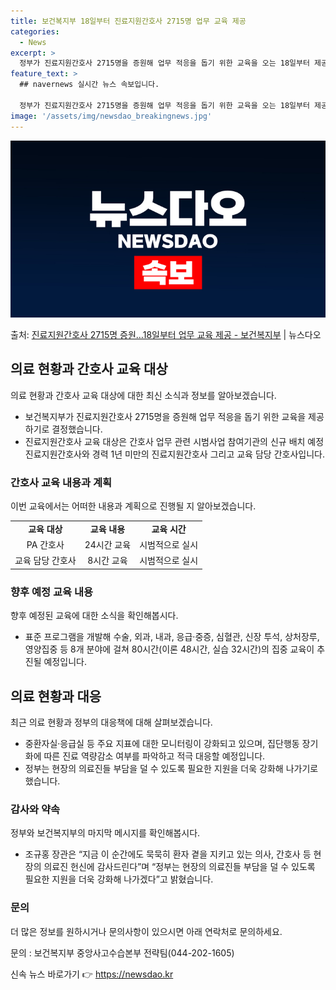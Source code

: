 ```yaml
---
title: 보건복지부 18일부터 진료지원간호사 2715명 업무 교육 제공
categories:
  - News
excerpt: >
  정부가 진료지원간호사 2715명을 증원해 업무 적응을 돕기 위한 교육을 오는 18일부터 제공한다. 보건복지부…
feature_text: >
  ## navernews 실시간 뉴스 속보입니다.

  정부가 진료지원간호사 2715명을 증원해 업무 적응을 돕기 위한 교육을 오는 18일부터 제공한다. 보건복지부…
image: '/assets/img/newsdao_breakingnews.jpg'
---
```


![뉴스다오 속보](/assets/img/newsdao_breakingnews.jpg)

<p>출처: <a href="https://newsdao.kr/3580" rel="dofollow">진료지원간호사 2715명 증원…18일부터 업무 교육 제공 - 보건복지부</a> | 뉴스다오</p>

<h2 data-ke-size="size26">의료 현황과 간호사 교육 대상</h2>
<p data-ke-size="size16">의료 현황과 간호사 교육 대상에 대한 최신 소식과 정보를 알아보겠습니다.</p>

<ul>
    <li>보건복지부가 진료지원간호사 2715명을 증원해 업무 적응을 돕기 위한 교육을 제공하기로 결정했습니다.</li>
    <li>진료지원간호사 교육 대상은 간호사 업무 관련 시범사업 참여기관의 신규 배치 예정 진료지원간호사와 경력 1년 미만의 진료지원간호사 그리고 교육 담당 간호사입니다.</li>
</ul>

<h3>간호사 교육 내용과 계획</h3>
<p data-ke-size="size16">이번 교육에서는 어떠한 내용과 계획으로 진행될 지 알아보겠습니다.</p>

<table>
   <tr>
      <td style="text-align: center; height: 17px;"><b>교육 대상</b></td>
      <td style="text-align: center; height: 17px;"><b>교육 내용</b></td>
      <td style="text-align: center; height: 17px;"><b>교육 시간</b></td>
   </tr>
   <tr>
      <td style="text-align: center; height: 17px;">PA 간호사</td>
      <td style="text-align: center; height: 17px;">24시간 교육</td>
      <td style="text-align: center; height: 17px;">시범적으로 실시</td>
   </tr>
   <tr>
      <td style="text-align: center; height: 17px;">교육 담당 간호사</td>
      <td style="text-align: center; height: 17px;">8시간 교육</td>
      <td style="text-align: center; height: 17px;">시범적으로 실시</td>
   </tr>
</table>

<h3>향후 예정 교육 내용</h3>
<p data-ke-size="size16">향후 예정된 교육에 대한 소식을 확인해봅시다.</p>

<ul>
    <li>표준 프로그램을 개발해 수술, 외과, 내과, 응급·중증, 심혈관, 신장 투석, 상처장루, 영양집중 등 8개 분야에 걸쳐 80시간(이론 48시간, 실습 32시간)의 집중 교육이 추진될 예정입니다.</li>
</ul>

<h2 data-ke-size="size26">의료 현황과 대응</h2>
<p data-ke-size="size16">최근 의료 현황과 정부의 대응책에 대해 살펴보겠습니다.</p>

<ul>
    <li>중환자실·응급실 등 주요 지표에 대한 모니터링이 강화되고 있으며, 집단행동 장기화에 따른 진료 역량감소 여부를 파악하고 적극 대응할 예정입니다.</li>
    <li>정부는 현장의 의료진들 부담을 덜 수 있도록 필요한 지원을 더욱 강화해 나가기로 했습니다.</li>
</ul>

<h3>감사와 약속</h3>
<p data-ke-size="size16">정부와 보건복지부의 마지막 메시지를 확인해봅시다.</p>

<ul>
    <li>조규홍 장관은 “지금 이 순간에도 묵묵히 환자 곁을 지키고 있는 의사, 간호사 등 현장의 의료진 헌신에 감사드린다”며 “정부는 현장의 의료진들 부담을 덜 수 있도록 필요한 지원을 더욱 강화해 나가겠다”고 밝혔습니다.</li>
</ul>

<h3>문의</h3>
<p data-ke-size="size16">더 많은 정보를 원하시거나 문의사항이 있으시면 아래 연락처로 문의하세요.</p>

<p data-ke-size="size16">문의 : 보건복지부 중앙사고수습본부 전략팀(044-202-1605)</p> 

신속 뉴스 바로가기 👉 <a href="https://newsdao.kr" rel="dofollow">https://newsdao.kr</a>


